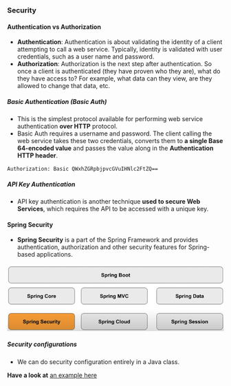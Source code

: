 ### Security

#### Authentication vs Authorization

- **Authentication**: Authentication is about validating the identity of a client attempting to call a web service. Typically, identity is validated with user credentials, such as a user name and password.
- **Authorization**: Authorization is the next step after authentication. So once a client is authenticated (they have proven who they are), what do they have access to? For example, what data can they view, are they allowed to change that data, etc.

##### Basic Authentication (Basic Auth)

- This is the simplest protocol available for performing web service authentication **over HTTP** protocol. 
- Basic Auth requires a username and password. The client calling the web service takes these two credentials, converts them to **a single Base 64-encoded value** and passes the value along in the **Authentication HTTP header**.
```
Authorization: Basic QWxhZGRpbjpvcGVuIHNlc2FtZQ==
```

##### API Key Authentication

- API key authentication is another technique **used to secure Web Services**, which requires the API to be accessed with a unique key.

#### Spring Security

- **Spring Security** is a part of the Spring Framework and provides authentication, authorization and other security features for Spring-based applications.

![](/imgs/java_web/spring-security-01.png)

##### Security configurations

- We can do security configuration entirely in a Java class. 

**Have a look at** [an example here](https://github.com/rdavdin/securedogapi)